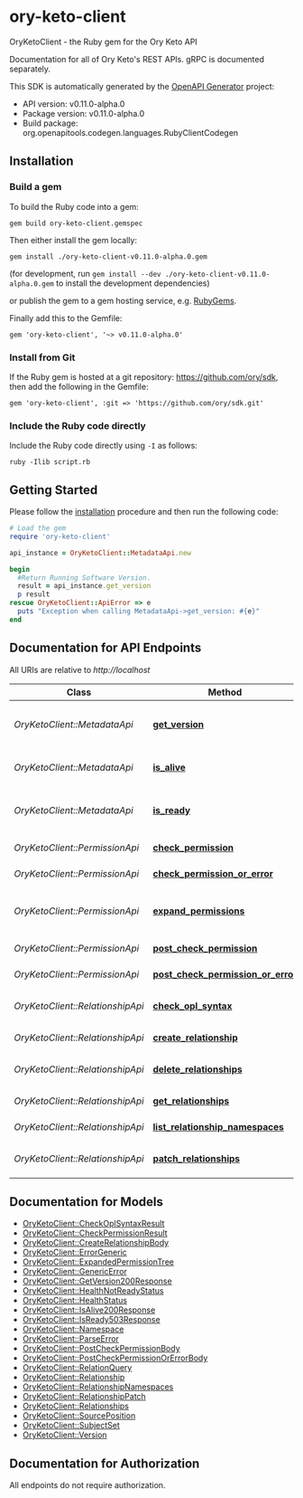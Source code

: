 # ory-keto-client

OryKetoClient - the Ruby gem for the Ory Keto API

Documentation for all of Ory Keto's REST APIs. gRPC is documented separately.


This SDK is automatically generated by the [OpenAPI Generator](https://openapi-generator.tech) project:

- API version: v0.11.0-alpha.0
- Package version: v0.11.0-alpha.0
- Build package: org.openapitools.codegen.languages.RubyClientCodegen

## Installation

### Build a gem

To build the Ruby code into a gem:

```shell
gem build ory-keto-client.gemspec
```

Then either install the gem locally:

```shell
gem install ./ory-keto-client-v0.11.0-alpha.0.gem
```

(for development, run `gem install --dev ./ory-keto-client-v0.11.0-alpha.0.gem` to install the development dependencies)

or publish the gem to a gem hosting service, e.g. [RubyGems](https://rubygems.org/).

Finally add this to the Gemfile:

    gem 'ory-keto-client', '~> v0.11.0-alpha.0'

### Install from Git

If the Ruby gem is hosted at a git repository: https://github.com/ory/sdk, then add the following in the Gemfile:

    gem 'ory-keto-client', :git => 'https://github.com/ory/sdk.git'

### Include the Ruby code directly

Include the Ruby code directly using `-I` as follows:

```shell
ruby -Ilib script.rb
```

## Getting Started

Please follow the [installation](#installation) procedure and then run the following code:

```ruby
# Load the gem
require 'ory-keto-client'

api_instance = OryKetoClient::MetadataApi.new

begin
  #Return Running Software Version.
  result = api_instance.get_version
  p result
rescue OryKetoClient::ApiError => e
  puts "Exception when calling MetadataApi->get_version: #{e}"
end

```

## Documentation for API Endpoints

All URIs are relative to *http://localhost*

Class | Method | HTTP request | Description
------------ | ------------- | ------------- | -------------
*OryKetoClient::MetadataApi* | [**get_version**](docs/MetadataApi.md#get_version) | **GET** /version | Return Running Software Version.
*OryKetoClient::MetadataApi* | [**is_alive**](docs/MetadataApi.md#is_alive) | **GET** /health/alive | Check HTTP Server Status
*OryKetoClient::MetadataApi* | [**is_ready**](docs/MetadataApi.md#is_ready) | **GET** /health/ready | Check HTTP Server and Database Status
*OryKetoClient::PermissionApi* | [**check_permission**](docs/PermissionApi.md#check_permission) | **GET** /relation-tuples/check/openapi | Check a permission
*OryKetoClient::PermissionApi* | [**check_permission_or_error**](docs/PermissionApi.md#check_permission_or_error) | **GET** /relation-tuples/check | Check a permission
*OryKetoClient::PermissionApi* | [**expand_permissions**](docs/PermissionApi.md#expand_permissions) | **GET** /relation-tuples/expand | Expand a Relationship into permissions.
*OryKetoClient::PermissionApi* | [**post_check_permission**](docs/PermissionApi.md#post_check_permission) | **POST** /relation-tuples/check/openapi | Check a permission
*OryKetoClient::PermissionApi* | [**post_check_permission_or_error**](docs/PermissionApi.md#post_check_permission_or_error) | **POST** /relation-tuples/check | Check a permission
*OryKetoClient::RelationshipApi* | [**check_opl_syntax**](docs/RelationshipApi.md#check_opl_syntax) | **POST** /opl/syntax/check | Check the syntax of an OPL file
*OryKetoClient::RelationshipApi* | [**create_relationship**](docs/RelationshipApi.md#create_relationship) | **PUT** /admin/relation-tuples | Create a Relationship
*OryKetoClient::RelationshipApi* | [**delete_relationships**](docs/RelationshipApi.md#delete_relationships) | **DELETE** /admin/relation-tuples | Delete Relationships
*OryKetoClient::RelationshipApi* | [**get_relationships**](docs/RelationshipApi.md#get_relationships) | **GET** /relation-tuples | Query relationships
*OryKetoClient::RelationshipApi* | [**list_relationship_namespaces**](docs/RelationshipApi.md#list_relationship_namespaces) | **GET** /namespaces | Query namespaces
*OryKetoClient::RelationshipApi* | [**patch_relationships**](docs/RelationshipApi.md#patch_relationships) | **PATCH** /admin/relation-tuples | Patch Multiple Relationships


## Documentation for Models

 - [OryKetoClient::CheckOplSyntaxResult](docs/CheckOplSyntaxResult.md)
 - [OryKetoClient::CheckPermissionResult](docs/CheckPermissionResult.md)
 - [OryKetoClient::CreateRelationshipBody](docs/CreateRelationshipBody.md)
 - [OryKetoClient::ErrorGeneric](docs/ErrorGeneric.md)
 - [OryKetoClient::ExpandedPermissionTree](docs/ExpandedPermissionTree.md)
 - [OryKetoClient::GenericError](docs/GenericError.md)
 - [OryKetoClient::GetVersion200Response](docs/GetVersion200Response.md)
 - [OryKetoClient::HealthNotReadyStatus](docs/HealthNotReadyStatus.md)
 - [OryKetoClient::HealthStatus](docs/HealthStatus.md)
 - [OryKetoClient::IsAlive200Response](docs/IsAlive200Response.md)
 - [OryKetoClient::IsReady503Response](docs/IsReady503Response.md)
 - [OryKetoClient::Namespace](docs/Namespace.md)
 - [OryKetoClient::ParseError](docs/ParseError.md)
 - [OryKetoClient::PostCheckPermissionBody](docs/PostCheckPermissionBody.md)
 - [OryKetoClient::PostCheckPermissionOrErrorBody](docs/PostCheckPermissionOrErrorBody.md)
 - [OryKetoClient::RelationQuery](docs/RelationQuery.md)
 - [OryKetoClient::Relationship](docs/Relationship.md)
 - [OryKetoClient::RelationshipNamespaces](docs/RelationshipNamespaces.md)
 - [OryKetoClient::RelationshipPatch](docs/RelationshipPatch.md)
 - [OryKetoClient::Relationships](docs/Relationships.md)
 - [OryKetoClient::SourcePosition](docs/SourcePosition.md)
 - [OryKetoClient::SubjectSet](docs/SubjectSet.md)
 - [OryKetoClient::Version](docs/Version.md)


## Documentation for Authorization

 All endpoints do not require authorization.

